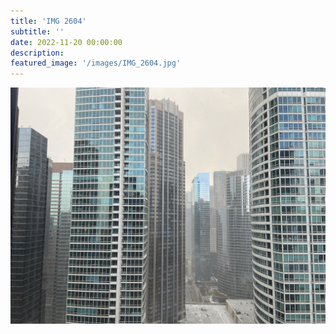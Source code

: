 ```yaml
---
title: 'IMG 2604'
subtitle: ''
date: 2022-11-20 00:00:00
description: 
featured_image: '/images/IMG_2604.jpg'
---
```


![](/images/IMG_2604.jpg)
